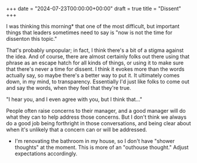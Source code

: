 +++
date = "2024-07-23T00:00:00+00:00"
draft = true 
title = "Dissent"
+++

I was thinking this morning* that one of the most difficult, but important things that leaders sometimes need to say is "now is not the time for dissenton this topic."

That's probably unpopular; in fact, I think there's a bit of a stigma against the idea.  And of course, there are almost certainly folks out there using that phrase as an escape hatch for all kinds of things, or using it to make sure that there's never a time for dissent.  I think it evokes more than the words actually say, so maybe there's a better way to put it.  It ultimately comes down, in my mind, to transparency.  Essentially I'd just like folks to come out and say the words, when they feel that they're true.

"I hear you, and I even agree with you, but I think that..." 

People often raise concerns to their manager, and a good manager will do what they can to help address those concerns.  But I don't think we always do a good job being forthright in those conversations, and being clear about when it's unlikely that a concern can or will be addressed.

* I'm renovating the bathroom in my house, so I don't have "shower thoughts" at the moment.  This is more of an "outhouse thought."  Adjust expectations accordingly.
